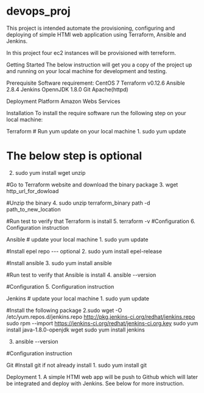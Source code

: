 # devops_proj
This project is intended automate the provisioning, configuring and deploying of simple HTMl web application using Terraform, Ansible and Jenkins. 

In this project four ec2 instances will be provisioned with terreform. 



Getting Started The below instruction will get you a copy of the project up and running on your local machine for development and testing.

Prerequisite Software requirement: CentOS 7 Terraform v0.12.6 Ansible 2.8.4 Jenkins OpennJDK 1.8.0 Git Apache(httpd)

Deployment Platform Amazon Webs Services

Installation To install the require software run the following step on your local machine:

Terraform # Run yum update on your local machine 1. sudo yum update

# The below step is optional
2. sudo yum install wget unzip 

#Go to Terraform website and download the binary package
3. wget http_url_for_dowload

#Unzip the binary
4. sudo unzip terraform_binary path -d path_to_new_location

#Run test to verify that Terraform is install
5. terraform -v
#Configuration 
6. Configuration instruction

Ansible # update your local machine 1. sudo yum update

#Install epel repo --- optional
2. sudo yum install epel-release

#Install ansible
3. sudo yum install ansible

#Run test to verify that Ansible is install
4. ansible --version

#Configuration 
5. Configuration instruction

Jenkins # update your local machine 1. sudo yum update

#Install the following package
2.sudo wget -O /etc/yum.repos.d/jenkins.repo http://pkg.jenkins-ci.org/redhat/jenkins.repo
  sudo rpm --import https://jenkins-ci.org/redhat/jenkins-ci.org.key
  sudo yum install java-1.8.0-openjdk wget
  sudo yum install jenkins

3. ansible --version

#Configuration instruction

Git #Install git if not already install 1. sudo yum install git

Deployment 1. A simple HTMl web app will be push to Github which will later be integrated and deploy with Jenkins. See below for more instruction.
